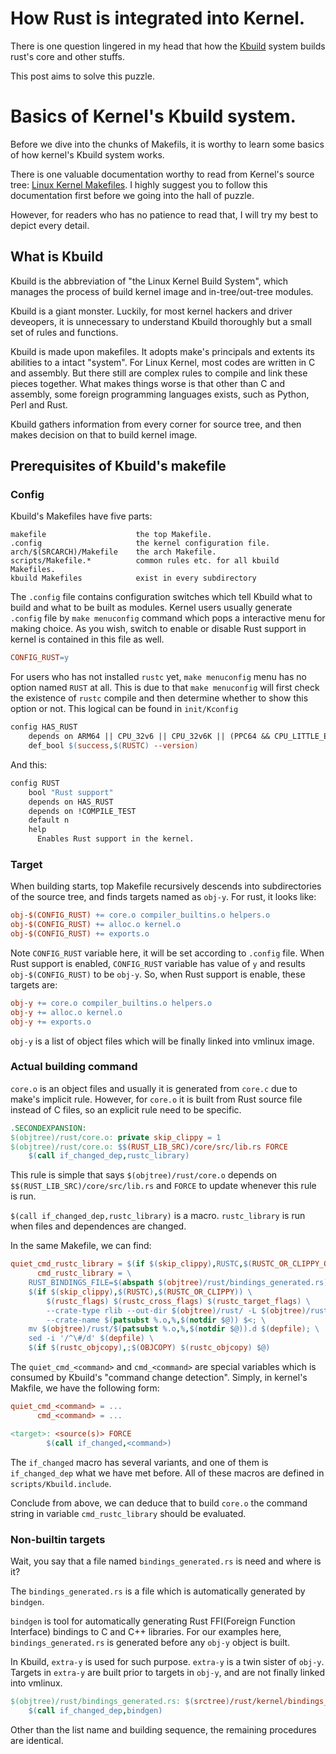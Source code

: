 # How Rust is integrated into Kernel.

There is one question lingered in my head that how the [Kbuild] system builds
rust's core and other stuffs.

This post aims to solve this puzzle.

# Basics of Kernel's Kbuild system.

Before we dive into the chunks of Makefils, it is worthy to learn some basics
of how kernel's Kbuild system works.

There is one valuable documentation worthy to read from Kernel's source tree:
[Linux Kernel Makefiles]. I highly suggest you to follow this documentation
first before we going into the hall of puzzle.

However, for readers who has no patience to read that, I will try my best to
depict every detail.

## What is Kbuild

Kbuild is the abbreviation of "the Linux Kernel Build System", which manages the
process of build kernel image and in-tree/out-tree modules.

Kbuild is a giant monster. Luckily, for most kernel hackers and driver deveopers,
it is unnecessary to understand Kbuild thoroughly but a small set of rules and
functions.

Kbuild is made upon makefiles. It adopts make's principals and extents its
abilities to a intact "system". For Linux Kernel, most codes are written in C
and assembly. But there still are complex rules to compile and link these pieces
together. What makes things worse is that other than C and assembly, some
foreign programming languages exists, such as Python, Perl and Rust.

Kbuild gathers information from every corner for source tree, and then makes
decision on that to build kernel image.

## Prerequisites of Kbuild's makefile

### Config

Kbuild's Makefiles have five parts:

```
makefile                    the top Makefile.
.config                     the kernel configuration file.
arch/$(SRCARCH)/Makefile    the arch Makefile.
scripts/Makefile.*          common rules etc. for all kbuild Makefiles.
kbuild Makefiles            exist in every subdirectory
```

The `.config` file contains configuration switches which tell Kbuild what to
build and what to be built as modules. Kernel users usually generate `.config`
file by `make menuconfig` command which pops a interactive menu for making
choice. As you wish, switch to enable or disable Rust support in kernel is
contained in this file as well.

```makefile
CONFIG_RUST=y
```

For users who has not installed `rustc` yet, `make menuconfig` menu has no
option named `RUST` at all. This is due to that `make menuconfig` will first
check the existence of `rustc` compile and then determine whether to show this
option or not. This logical can be found in `init/Kconfig`

```makefile
config HAS_RUST
    depends on ARM64 || CPU_32v6 || CPU_32v6K || (PPC64 && CPU_LITTLE_ENDIAN) || X86_64 || RISCV
    def_bool $(success,$(RUSTC) --version)
```

And this:

```makefile
config RUST
    bool "Rust support"
    depends on HAS_RUST
    depends on !COMPILE_TEST
    default n
    help
      Enables Rust support in the kernel.
```

### Target

When building starts, top Makefile recursively descends into subdirectories of
the source tree, and finds targets named as `obj-y`. For rust, it looks like:

```makefile
obj-$(CONFIG_RUST) += core.o compiler_builtins.o helpers.o
obj-$(CONFIG_RUST) += alloc.o kernel.o
obj-$(CONFIG_RUST) += exports.o
```

Note `CONFIG_RUST` variable here, it will be set according to `.config` file.
When Rust support is enabled, `CONFIG_RUST` variable has value of `y` and
results `obj-$(CONFIG_RUST)` to be `obj-y`. So, when Rust support is enable,
these targets are:

```makefile
obj-y += core.o compiler_builtins.o helpers.o
obj-y += alloc.o kernel.o
obj-y += exports.o
```

`obj-y` is a list of object files which will be finally linked into vmlinux
image.

### Actual building command

`core.o` is an object files and usually it is generated from `core.c` due to
make's implicit rule. However, for `core.o` it is built from Rust source file
instead of C files, so an explicit rule need to be specific.

```makefile
.SECONDEXPANSION:
$(objtree)/rust/core.o: private skip_clippy = 1
$(objtree)/rust/core.o: $$(RUST_LIB_SRC)/core/src/lib.rs FORCE
	$(call if_changed_dep,rustc_library)
```

This rule is simple that says `$(objtree)/rust/core.o` depends on
`$$(RUST_LIB_SRC)/core/src/lib.rs` and `FORCE` to update whenever this rule
is run.

`$(call if_changed_dep,rustc_library)` is a macro. `rustc_library` is run when
files and dependences are changed.

In the same Makefile, we can find:

```makefile
quiet_cmd_rustc_library = $(if $(skip_clippy),RUSTC,$(RUSTC_OR_CLIPPY_QUIET)) L $@
      cmd_rustc_library = \
	RUST_BINDINGS_FILE=$(abspath $(objtree)/rust/bindings_generated.rs) \
	$(if $(skip_clippy),$(RUSTC),$(RUSTC_OR_CLIPPY)) \
		$(rustc_flags) $(rustc_cross_flags) $(rustc_target_flags) \
		--crate-type rlib --out-dir $(objtree)/rust/ -L $(objtree)/rust/ \
		--crate-name $(patsubst %.o,%,$(notdir $@)) $<; \
	mv $(objtree)/rust/$(patsubst %.o,%,$(notdir $@)).d $(depfile); \
	sed -i '/^\#/d' $(depfile) \
	$(if $(rustc_objcopy),;$(OBJCOPY) $(rustc_objcopy) $@)
```

The `quiet_cmd_<command>` and `cmd_<command>` are special variables which is
consumed by Kbuild's "command change detection". Simply, in kernel's Makfile,
we have the following form:

```makefile
quiet_cmd_<command> = ...
      cmd_<command> = ...

<target>: <source(s)> FORCE
        $(call if_changed,<command>)
```

The `if_changed` macro has several variants, and one of them is `if_changed_dep`
what we have met before. All of these macros are defined in
`scripts/Kbuild.include`.

Conclude from above, we can deduce that to build `core.o` the command string
in variable `cmd_rustc_library` should be evaluated.

### Non-builtin targets

Wait, you say that a file named `bindings_generated.rs` is need and where is it?

The `bindings_generated.rs` is a file which is automatically generated by
`bindgen`.

`bindgen` is tool for automatically generating Rust FFI(Foreign Function
Interface) bindings to C and C++ libraries. For our examples here,
`bindings_generated.rs` is generated before any `obj-y` object is built.

In Kbuild, `extra-y` is used for such purpose. `extra-y` is a twin sister of
`obj-y`. Targets in `extra-y` are built prior to targets in `obj-y`, and are not
finally linked into vmlinux.

```makefile
$(objtree)/rust/bindings_generated.rs: $(srctree)/rust/kernel/bindings_helper.h FORCE
	$(call if_changed_dep,bindgen)
```

Other than the list name and building sequence, the remaining procedures are
identical.


[Kbuild]: https://www.kernel.org/doc/html/latest/kbuild/kbuild.html
[Linux Kernel Makefiles]: https://www.kernel.org/doc/html/latest/kbuild/makefiles.html
